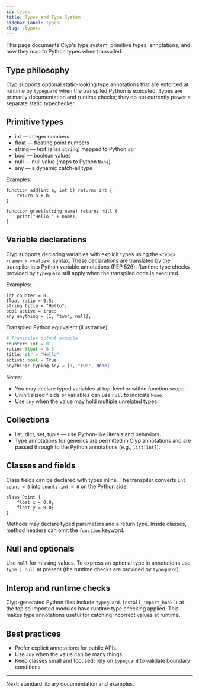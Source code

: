 ```yaml
---
id: types
title: Types and Type System
sidebar_label: Types
slug: /types/
---
```


This page documents Clyp's type system, primitive types, annotations,
and how they map to Python types when transpiled.

## Type philosophy

Clyp supports optional static-looking type annotations that are
enforced at runtime by `typeguard` when the transpiled Python is
executed. Types are primarily documentation and runtime checks; they do
not currently power a separate static typechecker.

## Primitive types

- int — integer numbers
- float — floating point numbers
- string — text (alias `string`) mapped to Python `str`
- bool — boolean values
- null — null value (maps to Python `None`)
- any — a dynamic catch-all type

Examples:

```clyp
function add(int a, int b) returns int {
    return a + b;
}

function greet(string name) returns null {
    print("Hello " + name);
}
```

## Variable declarations

Clyp supports declaring variables with explicit types using the
`<type> <name> = <value>;` syntax. These declarations are translated by
the transpiler into Python variable annotations (PEP 526). Runtime type
checks provided by `typeguard` still apply when the transpiled code is
executed.

Examples:

```clyp
int counter = 8;
float ratio = 0.5;
string title = "Hello";
bool active = true;
any anything = [1, "two", null];
```

Transpiled Python equivalent (illustrative):

```python
# Transpiler output example
counter: int = 8
ratio: float = 0.5
title: str = "Hello"
active: bool = True
anything: typing.Any = [1, "two", None]
```

Notes:
- You may declare typed variables at top-level or within function scope.
- Uninitialized fields or variables can use `null` to indicate `None`.
- Use `any` when the value may hold multiple unrelated types.

## Collections

- list, dict, set, tuple — use Python-like literals and behaviors.
- Type annotations for generics are permitted in Clyp annotations and are
  passed through to the Python annotations (e.g., `list[int]`).

## Classes and fields

Class fields can be declared with types inline. The transpiler converts
`int count = 0` into `count: int = 0` on the Python side.

```clyp
class Point {
    float x = 0.0;
    float y = 0.0;
}
```

Methods may declare typed parameters and a return type. Inside classes,
method headers can omit the `function` keyword.

## Null and optionals

Use `null` for missing values. To express an optional type in annotations
use `Type | null` at present (the runtime checks are provided by
`typeguard`).

## Interop and runtime checks

Clyp-generated Python files include `typeguard.install_import_hook()` at
the top so imported modules have runtime type checking applied. This
makes type annotations useful for catching incorrect values at runtime.

## Best practices

- Prefer explicit annotations for public APIs.
- Use `any` when the value can be many things.
- Keep classes small and focused; rely on `typeguard` to validate
  boundary conditions.

---

Next: standard library documentation and examples.
